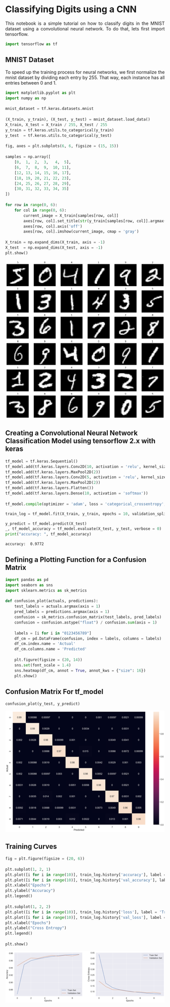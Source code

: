 # Classifying Digits using a CNN

<div style='text-align: justify'>This notebook is a simple tutorial on how to classify digits in the MNIST dataset using a convolutional neural network. To do that, lets first import tensorflow.</div>


```python
import tensorflow as tf
```

## MNIST Dataset

<div style='text-align: justify'>To speed up the training process for neural networks, we first normalize the mnist dataset by dividing each entry by 255. That way, each instance has all entries between 0 and 1. </div>


```python
import matplotlib.pyplot as plt
import numpy as np

mnist_dataset = tf.keras.datasets.mnist

(X_train, y_train), (X_test, y_test) = mnist_dataset.load_data()
X_train, X_test = X_train / 255, X_test / 255
y_train = tf.keras.utils.to_categorical(y_train)
y_test  = tf.keras.utils.to_categorical(y_test)

fig, axes = plt.subplots(6, 6, figsize = (15, 15))

samples = np.array([
    [0,  1,  2,  3,   4,  5],
    [6,  7,  8,  9,  10, 11],
    [12, 13, 14, 15, 16, 17],
    [18, 19, 20, 21, 22, 23],
    [24, 25, 26, 27, 28, 29],
    [30, 31, 32, 33, 34, 35]
])

for row in range(0, 6):
    for col in range(0, 6):
        current_image = X_train[samples[row, col]]
        axes[row, col].set_title(str(y_train[samples[row, col]].argmax()))
        axes[row, col].axis('off')
        axes[row, col].imshow(current_image, cmap = 'gray')
        
X_train = np.expand_dims(X_train, axis = -1)
X_test  = np.expand_dims(X_test, axis = -1)
plt.show()
```


![png](output_5_0.png)


## Creating a Convolutional Neural Network Classification Model using tensorflow 2.x with keras


```python
tf_model = tf.keras.Sequential()
tf_model.add(tf.keras.layers.Conv2D(10, activation = 'relu', kernel_size = 3, input_shape = (28, 28, 1)))
tf_model.add(tf.keras.layers.MaxPool2D(2))
tf_model.add(tf.keras.layers.Conv2D(5, activation = 'relu', kernel_size = 3))
tf_model.add(tf.keras.layers.MaxPool2D(2))
tf_model.add(tf.keras.layers.Flatten())
tf_model.add(tf.keras.layers.Dense(10, activation = 'softmax'))

tf_model.compile(optimizer = 'adam', loss = 'categorical_crossentropy', metrics = ['accuracy'])
```


```python
train_log = tf_model.fit(X_train, y_train, epochs = 10, validation_split = 0.20, verbose = 0)
```


```python
y_predict = tf_model.predict(X_test)
_, tf_model_accuracy = tf_model.evaluate(X_test, y_test, verbose = 0)
print("accuracy: ", tf_model_accuracy)
```

    accuracy:  0.9772


## Defining a Plotting Function for a Confusion Matrix


```python
import pandas as pd
import seaborn as sns
import sklearn.metrics as sk_metrics

def confusion_plot(actuals, predictions):
    test_labels = actuals.argmax(axis = 1)
    pred_labels = predictions.argmax(axis = 1)
    confusion = sk_metrics.confusion_matrix(test_labels, pred_labels)
    confusion = confusion.astype("float") / confusion.sum(axis = 1)
    
    labels = [i for i in "0123456789"]
    df_cm = pd.DataFrame(confusion, index = labels, columns = labels)
    df_cm.index.name = 'Actual'
    df_cm.columns.name = 'Predicted'
    
    plt.figure(figsize = (20, 14))
    sns.set(font_scale = 1.4)
    sns.heatmap(df_cm, annot = True, annot_kws = {"size": 16})
    plt.show()
```

## Confusion Matrix For tf_model


```python
confusion_plot(y_test, y_predict)
```


![png](output_13_0.png)


## Training Curves


```python
fig = plt.figure(figsize = (20, 6))

plt.subplot(1, 2, 1)
plt.plot([i for i in range(10)], train_log.history['accuracy'], label = 'Train Set')
plt.plot([i for i in range(10)], train_log.history['val_accuracy'], label = 'Validation Set')
plt.xlabel("Epochs")
plt.ylabel("Accuracy")
plt.legend()

plt.subplot(1, 2, 2)
plt.plot([i for i in range(10)], train_log.history['loss'], label = 'Train Set')
plt.plot([i for i in range(10)], train_log.history['val_loss'], label = 'Validation Set')
plt.xlabel("Epochs")
plt.ylabel("Cross Entropy")
plt.legend()

plt.show()
```


![png](output_15_0.png)

